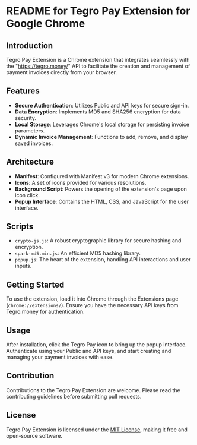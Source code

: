 # README for Tegro Pay Extension for Google Chrome

## Introduction
Tegro Pay Extension is a Chrome extension that integrates seamlessly with the "https://tegro.money/" API to facilitate the creation and management of payment invoices directly from your browser.

## Features
- **Secure Authentication**: Utilizes Public and API keys for secure sign-in.
- **Data Encryption**: Implements MD5 and SHA256 encryption for data security.
- **Local Storage**: Leverages Chrome's local storage for persisting invoice parameters.
- **Dynamic Invoice Management**: Functions to add, remove, and display saved invoices.

## Architecture
- **Manifest**: Configured with Manifest v3 for modern Chrome extensions.
- **Icons**: A set of icons provided for various resolutions.
- **Background Script**: Powers the opening of the extension's page upon icon click.
- **Popup Interface**: Contains the HTML, CSS, and JavaScript for the user interface.

## Scripts
- `crypto-js.js`: A robust cryptographic library for secure hashing and encryption.
- `spark-md5.min.js`: An efficient MD5 hashing library.
- `popup.js`: The heart of the extension, handling API interactions and user inputs.

## Getting Started
To use the extension, load it into Chrome through the Extensions page (`chrome://extensions/`). Ensure you have the necessary API keys from Tegro.money for authentication.

## Usage
After installation, click the Tegro Pay icon to bring up the popup interface. Authenticate using your Public and API keys, and start creating and managing your payment invoices with ease.

## Contribution
Contributions to the Tegro Pay Extension are welcome. Please read the contributing guidelines before submitting pull requests.

## License
Tegro Pay Extension is licensed under the [MIT License](LICENSE.md), making it free and open-source software.
